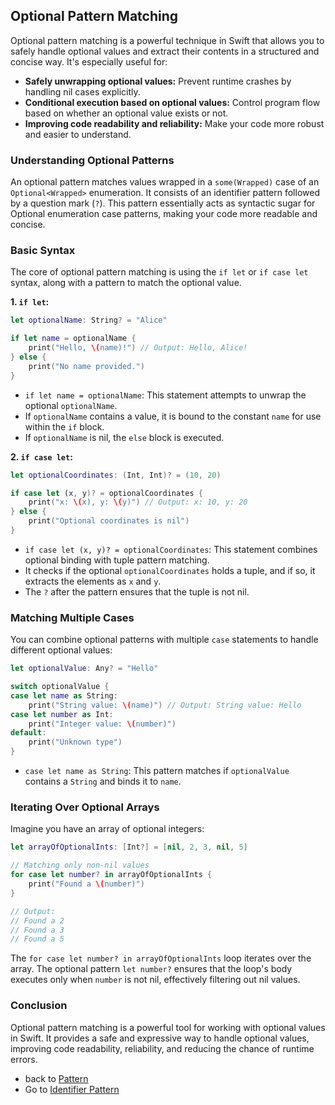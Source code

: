 ## Optional Pattern Matching

Optional pattern matching is a powerful technique in Swift that allows you to safely handle optional values and extract their contents in a structured and concise way. It's especially useful for:

* **Safely unwrapping optional values:**  Prevent runtime crashes by handling nil cases explicitly.
* **Conditional execution based on optional values:** Control program flow based on whether an optional value exists or not.
* **Improving code readability and reliability:** Make your code more robust and easier to understand.

### Understanding Optional Patterns

An optional pattern matches values wrapped in a `some(Wrapped)` case of an `Optional<Wrapped>` enumeration.  It consists of an identifier pattern followed by a question mark (`?`).  This pattern essentially acts as syntactic sugar for Optional enumeration case patterns, making your code more readable and concise.

### Basic Syntax

The core of optional pattern matching is using the `if let` or `if case let` syntax, along with a pattern to match the optional value.

**1. `if let`:**

```swift
let optionalName: String? = "Alice"

if let name = optionalName {
    print("Hello, \(name)!") // Output: Hello, Alice!
} else {
    print("No name provided.")
}
```

* `if let name = optionalName`:  This statement attempts to unwrap the optional `optionalName`. 
* If `optionalName` contains a value, it is bound to the constant `name` for use within the `if` block. 
* If `optionalName` is nil, the `else` block is executed.

**2. `if case let`:**

```swift
let optionalCoordinates: (Int, Int)? = (10, 20)

if case let (x, y)? = optionalCoordinates {
    print("x: \(x), y: \(y)") // Output: x: 10, y: 20
} else {
    print("Optional coordinates is nil")
}
```

* `if case let (x, y)? = optionalCoordinates`: This statement combines optional binding with tuple pattern matching. 
* It checks if the optional `optionalCoordinates` holds a tuple, and if so, it extracts the elements as `x` and `y`.
* The `?` after the pattern ensures that the tuple is not nil. 

### Matching Multiple Cases

You can combine optional patterns with multiple `case` statements to handle different optional values:

```swift
let optionalValue: Any? = "Hello"

switch optionalValue {
case let name as String:
    print("String value: \(name)") // Output: String value: Hello
case let number as Int:
    print("Integer value: \(number)")
default:
    print("Unknown type")
}
```

* `case let name as String`: This pattern matches if `optionalValue` contains a `String` and binds it to `name`.


### Iterating Over Optional Arrays

Imagine you have an array of optional integers:

```swift
let arrayOfOptionalInts: [Int?] = [nil, 2, 3, nil, 5]

// Matching only non-nil values
for case let number? in arrayOfOptionalInts {
    print("Found a \(number)")
}

// Output:
// Found a 2
// Found a 3
// Found a 5
```

The `for case let number? in arrayOfOptionalInts` loop iterates over the array. The optional pattern `let number?` ensures that the loop's body executes only when `number` is not nil, effectively filtering out nil values.

### Conclusion

Optional pattern matching is a powerful tool for working with optional values in Swift. It provides a safe and expressive way to handle optional values, improving code readability, reliability, and reducing the chance of runtime errors.

* back to [Pattern](../README.md)
* Go to [Identifier Pattern](../EnumCasePattern/README.md)